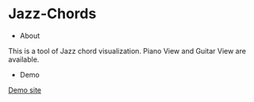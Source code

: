 Jazz-Chords
===========

* About

This is a tool of Jazz chord visualization.
Piano View and Guitar View are available.

* Demo

[Demo site](http://takayoshi-aoyagi.github.io/Jazz-Chords/)
